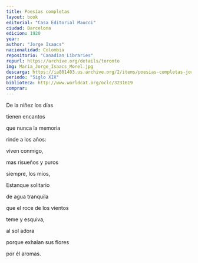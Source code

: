 ```yaml
---
title: Poesías completas
layout: book
editorial: "Casa Editorial Maucci"
ciudad: Barcelona
edicion: 1920
year: 
author: "Jorge Isaacs"
nacionalidad: Colombia
repositorio: "Canadian Libraries"
repurl: https://archive.org/details/toronto
img: Maria_Jorge_Isaacs_Morel.jpg
descarga: https://ia801403.us.archive.org/2/items/poesias-completas-jorge-isaacs/Poesias%20completas%20-%20Jorge%20Isaacs.pdf
periodo: "Siglo XIX"
biblioteca: http://www.worldcat.org/oclc/3231619
comprar: 
---
```

 
 
De la niñez los días
 
tienen encantos
 
que nunca la memoria
 
rinde a los años:
 
viven conmigo,
 
mas risueños y puros
 
siempre, los míos,
 
Estanque solitario
 
de agua tranquila
 
que el roce de los vientos
 
teme y esquiva,
 
al sol adora
 
porque exhalan sus flores
 
por él aromas.
